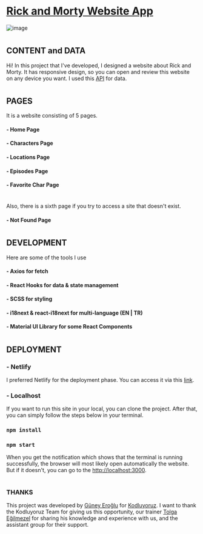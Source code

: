 # [Rick and Morty Website App](https://rickandmorty-wikiapp.netlify.app/)

![image](https://user-images.githubusercontent.com/93340900/184552275-26b58cb6-a8b2-4b02-82ed-f16852a84bea.png)

#

## CONTENT and DATA

Hi! In this project that I've developed, I designed a website about Rick and Morty. It has responsive design, so you can open and review this website on any device you want. I used this [API](https://rickandmortyapi.com/) for data.

#

## PAGES 

It is a website consisting of 5 pages. 

#### - Home Page
#### - Characters Page
#### - Locations Page
#### - Episodes Page
#### - Favorite Char Page

#

Also, there is a sixth page if you try to access a site that doesn't exist.

#### - Not Found Page

#

## DEVELOPMENT

Here are some of the tools I use

#### - Axios for fetch
#### - React Hooks for data & state management
#### - SCSS for styling
#### - i18next & react-i18next for multi-language (EN | TR)
#### - Material UI Library for some React Components

#

## DEPLOYMENT

### - Netlify

I preferred Netlify for the deployment phase. You can access it via this [link](https://rickandmorty-wikiapp.netlify.app/).

### - Localhost

If you want to run this site in your local, you can clone the project. After that, you can simply follow the steps below in your terminal.

### `npm install`

### `npm start`

When you get the notification which shows that the terminal is running successfully, the browser will most likely open automatically the website. But if it doesn't, you can go to the [http://localhost:3000](http://localhost:3000).

#

### THANKS 

This project was developed by [Güney Eroğlu](https://www.linkedin.com/in/guneyeroglu/) for [Kodluyoruz](https://www.kodluyoruz.org/). I want to thank the Kodluyoruz Team for giving us this opportunity, our trainer [Tolga Eğilmezel](https://www.linkedin.com/in/tolgaegilmezel/) for sharing his knowledge and experience with us, and the assistant group for their support.





